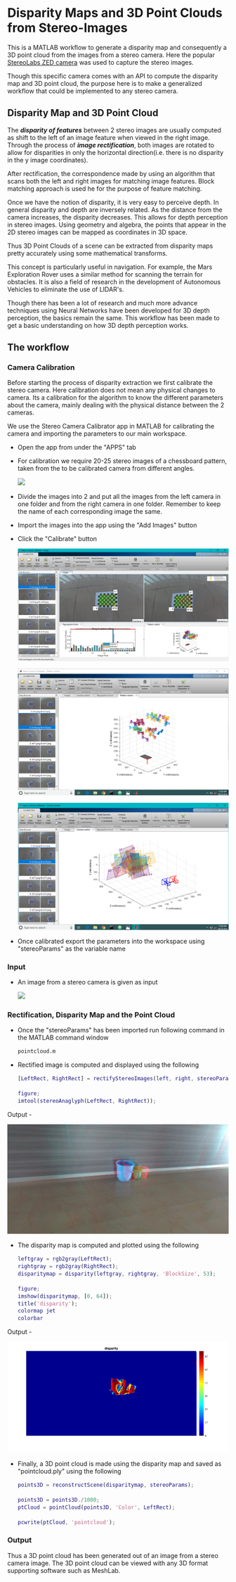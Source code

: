 # Disparity Maps and 3D Point Clouds from Stereo-Images

This is a MATLAB workflow to generate a disparity map and consequently a 3D point cloud from the images from a stereo camera. Here the popular [StereoLabs ZED camera](https://www.stereolabs.com/zed/) was used to capture the stereo images.

Though this specific camera comes with an API to compute the disparity map and 3D point cloud, the purpose here is to make a generalized workflow that could be implemented to any stereo camera.

## Disparity Map and 3D Point Cloud

The **_disparity of features_** between 2 stereo images are usually computed as shift to the left of an image feature when viewed in the right image. Through the process of **_image rectification_**, both images are rotated to allow for disparities in only the horizontal direction(i.e. there is no disparity in the y image coordinates).

After rectification, the correspondence made by using an algorithm that scans both the left and right images for matching image features. Block matching approach is used he for the purpose of feature matching.

Once we have the notion of disparity, it is very easy to perceive depth. In general disparity and depth are inversely related. As the distance from the camera increases, the disparity decreases. This allows for depth perception in stereo images. Using geometry and algebra, the points that appear in the 2D stereo images can be mapped as coordinates in 3D space.

Thus 3D Point Clouds of a scene can be extracted from disparity maps pretty accurately using some mathematical transforms.

This concept is particularly useful in navigation. For example, the Mars Exploration Rover uses a similar method for scanning the terrain for obstacles. It is also a field of research in the development of Autonomous Vehicles to eliminate the use of LIDAR's.

Though there has been a lot of research and much more advance techniques using Neural Networks have been developed for 3D depth perception, the basics remain the same. This workflow has been made to get a basic understanding on how 3D depth perception works.

## The workflow
### Camera Calibration
Before starting the process of disparity extraction we first calibrate the stereo camera.
Here calibration does not mean any physical changes to camera. Its a calibration for the algorithm to know the different parameters about the camera, mainly dealing with the physical distance between the 2 cameras.

We use the Stereo Camera Calibrator app in MATLAB for calibrating the camera and importing the parameters to our main workspace.

* Open the app from under the "APPS" tab
* For calibration we require 20-25 stereo images of a chessboard pattern, taken from the to be calibrated camera from different angles.

  ![](images/calibate24.png)
* Divide the images into 2 and put all the images from the left camera in one folder and from the right camera in one folder. Remember to keep the name of each corresponding image the same.
* Import the images into the app using the "Add Images" button
* Click the "Calibrate" button

  ![](images/callibration1.png)

  ![](images/callibration2.png)

  ![](images/callibration3.png)
* Once calibrated export the parameters into the workspace using "stereoParams" as the variable name

### Input
* An image from a stereo camera is given as input

  ![](images/depthsense12.png)
### Rectification, Disparity Map and the Point Cloud
* Once the "stereoParams" has been imported run following command in the MATLAB command window

  ```bash
  pointcloud.m
  ```
* Rectified image is computed and displayed using the following

  ```matlab
  [LeftRect, RightRect] = rectifyStereoImages(left, right, stereoParams, 'OutputView', 'valid');

  figure;
  imtool(stereoAnaglyph(LeftRect, RightRect));
  ```
Output -

  ![](images/image1.png)
* The disparity map is computed and plotted using the following

  ```matlab
  leftgray = rgb2gray(LeftRect);
  rightgray = rgb2gray(RightRect);
  disparitymap = disparity(leftgray, rightgray, 'BlockSize', 53);

  figure;
  imshow(disparitymap, [0, 64]);
  title('disparity');
  colormap jet
  colorbar
  ```
Output -

  ![](images/image2.png)
* Finally, a 3D point cloud is made using the disparity map and saved as "pointcloud.ply" using the following

  ```matlab
  points3D = reconstructScene(disparitymap, stereoParams);

  points3D = points3D./1000;
  ptCloud = pointCloud(points3D, 'Color', LeftRect);

  pcwrite(ptCloud, 'pointcloud');
  ```
### Output

Thus a 3D point cloud has been generated out of an image from a stereo camera image. The 3D point cloud can be viewed with any 3D format supporting software such as MeshLab.
